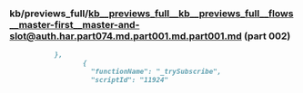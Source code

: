 ### kb/previews_full/kb__previews_full__kb__previews_full__flows__master-first__master-and-slot@auth.har.part074.md.part001.md.part001.md (part 002)

```md
           },
                  {
                    "functionName": "_trySubscribe",
                    "scriptId": "11924"
```

```
